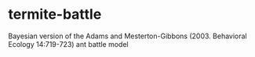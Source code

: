 # termite-battle
Bayesian version of the Adams and Mesterton-Gibbons (2003. Behavioral Ecology 14:719-723) ant battle model
